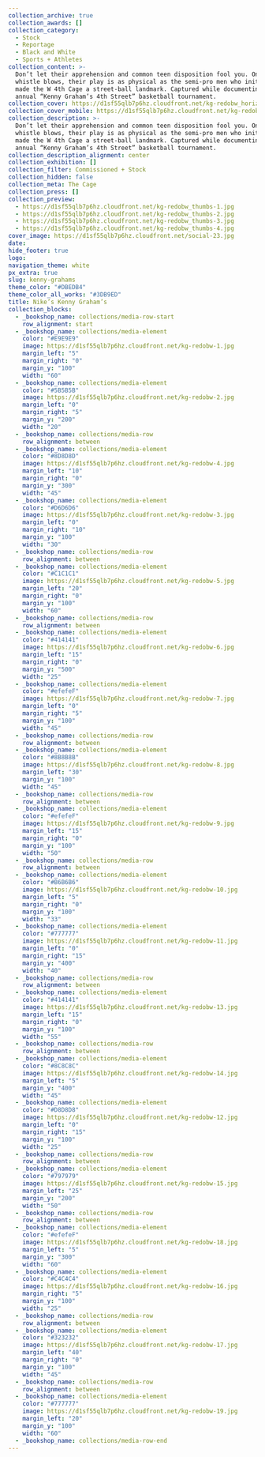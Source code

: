 ```yaml
---
collection_archive: true
collection_awards: []
collection_category:
  - Stock
  - Reportage
  - Black and White
  - Sports + Athletes
collection_content: >-
  Don’t let their apprehension and common teen disposition fool you. Once the
  whistle blows, their play is as physical as the semi-pro men who initially
  made the W 4th Cage a street-ball landmark. Captured while documenting the
  annual “Kenny Graham’s 4th Street” basketball tournament.
collection_cover: https://d1sf55qlb7p6hz.cloudfront.net/kg-redobw_horizontal-1.jpg
collection_cover_mobile: https://d1sf55qlb7p6hz.cloudfront.net/kg-redobw_vertical-1.jpg
collection_description: >-
  Don’t let their apprehension and common teen disposition fool you. Once the
  whistle blows, their play is as physical as the semi-pro men who initially
  made the W 4th Cage a street-ball landmark. Captured while documenting the
  annual “Kenny Graham’s 4th Street” basketball tournament.
collection_description_alignment: center
collection_exhibition: []
collection_filter: Commissioned + Stock
collection_hidden: false
collection_meta: The Cage
collection_press: []
collection_preview:
  - https://d1sf55qlb7p6hz.cloudfront.net/kg-redobw_thumbs-1.jpg
  - https://d1sf55qlb7p6hz.cloudfront.net/kg-redobw_thumbs-2.jpg
  - https://d1sf55qlb7p6hz.cloudfront.net/kg-redobw_thumbs-3.jpg
  - https://d1sf55qlb7p6hz.cloudfront.net/kg-redobw_thumbs-4.jpg
cover_image: https://d1sf55qlb7p6hz.cloudfront.net/social-23.jpg
date:
hide_footer: true
logo:
navigation_theme: white
px_extra: true
slug: kenny-grahams
theme_color: "#DBEDB4"
theme_color_all_works: "#3DB9ED"
title: Nike’s Kenny Graham’s
collection_blocks:
  - _bookshop_name: collections/media-row-start
    row_alignment: start
  - _bookshop_name: collections/media-element
    color: "#E9E9E9"
    image: https://d1sf55qlb7p6hz.cloudfront.net/kg-redobw-1.jpg
    margin_left: "5"
    margin_right: "0"
    margin_y: "100"
    width: "60"
  - _bookshop_name: collections/media-element
    color: "#5B5B5B"
    image: https://d1sf55qlb7p6hz.cloudfront.net/kg-redobw-2.jpg
    margin_left: "0"
    margin_right: "5"
    margin_y: "200"
    width: "20"
  - _bookshop_name: collections/media-row
    row_alignment: between
  - _bookshop_name: collections/media-element
    color: "#8D8D8D"
    image: https://d1sf55qlb7p6hz.cloudfront.net/kg-redobw-4.jpg
    margin_left: "10"
    margin_right: "0"
    margin_y: "300"
    width: "45"
  - _bookshop_name: collections/media-element
    color: "#D6D6D6"
    image: https://d1sf55qlb7p6hz.cloudfront.net/kg-redobw-3.jpg
    margin_left: "0"
    margin_right: "10"
    margin_y: "100"
    width: "30"
  - _bookshop_name: collections/media-row
    row_alignment: between
  - _bookshop_name: collections/media-element
    color: "#C1C1C1"
    image: https://d1sf55qlb7p6hz.cloudfront.net/kg-redobw-5.jpg
    margin_left: "20"
    margin_right: "0"
    margin_y: "100"
    width: "60"
  - _bookshop_name: collections/media-row
    row_alignment: between
  - _bookshop_name: collections/media-element
    color: "#414141"
    image: https://d1sf55qlb7p6hz.cloudfront.net/kg-redobw-6.jpg
    margin_left: "15"
    margin_right: "0"
    margin_y: "500"
    width: "25"
  - _bookshop_name: collections/media-element
    color: "#efefeF"
    image: https://d1sf55qlb7p6hz.cloudfront.net/kg-redobw-7.jpg
    margin_left: "0"
    margin_right: "5"
    margin_y: "100"
    width: "45"
  - _bookshop_name: collections/media-row
    row_alignment: between
  - _bookshop_name: collections/media-element
    color: "#8B8B8B"
    image: https://d1sf55qlb7p6hz.cloudfront.net/kg-redobw-8.jpg
    margin_left: "30"
    margin_y: "100"
    width: "45"
  - _bookshop_name: collections/media-row
    row_alignment: between
  - _bookshop_name: collections/media-element
    color: "#efefeF"
    image: https://d1sf55qlb7p6hz.cloudfront.net/kg-redobw-9.jpg
    margin_left: "15"
    margin_right: "0"
    margin_y: "100"
    width: "50"
  - _bookshop_name: collections/media-row
    row_alignment: between
  - _bookshop_name: collections/media-element
    color: "#B6B6B6"
    image: https://d1sf55qlb7p6hz.cloudfront.net/kg-redobw-10.jpg
    margin_left: "5"
    margin_right: "0"
    margin_y: "100"
    width: "33"
  - _bookshop_name: collections/media-element
    color: "#777777"
    image: https://d1sf55qlb7p6hz.cloudfront.net/kg-redobw-11.jpg
    margin_left: "0"
    margin_right: "15"
    margin_y: "400"
    width: "40"
  - _bookshop_name: collections/media-row
    row_alignment: between
  - _bookshop_name: collections/media-element
    color: "#414141"
    image: https://d1sf55qlb7p6hz.cloudfront.net/kg-redobw-13.jpg
    margin_left: "15"
    margin_right: "0"
    margin_y: "100"
    width: "55"
  - _bookshop_name: collections/media-row
    row_alignment: between
  - _bookshop_name: collections/media-element
    color: "#8C8C8C"
    image: https://d1sf55qlb7p6hz.cloudfront.net/kg-redobw-14.jpg
    margin_left: "5"
    margin_y: "400"
    width: "45"
  - _bookshop_name: collections/media-element
    color: "#D8D8D8"
    image: https://d1sf55qlb7p6hz.cloudfront.net/kg-redobw-12.jpg
    margin_left: "0"
    margin_right: "15"
    margin_y: "100"
    width: "25"
  - _bookshop_name: collections/media-row
    row_alignment: between
  - _bookshop_name: collections/media-element
    color: "#797979"
    image: https://d1sf55qlb7p6hz.cloudfront.net/kg-redobw-15.jpg
    margin_left: "25"
    margin_y: "200"
    width: "50"
  - _bookshop_name: collections/media-row
    row_alignment: between
  - _bookshop_name: collections/media-element
    color: "#efefeF"
    image: https://d1sf55qlb7p6hz.cloudfront.net/kg-redobw-18.jpg
    margin_left: "5"
    margin_y: "300"
    width: "60"
  - _bookshop_name: collections/media-element
    color: "#C4C4C4"
    image: https://d1sf55qlb7p6hz.cloudfront.net/kg-redobw-16.jpg
    margin_right: "5"
    margin_y: "100"
    width: "25"
  - _bookshop_name: collections/media-row
    row_alignment: between
  - _bookshop_name: collections/media-element
    color: "#323232"
    image: https://d1sf55qlb7p6hz.cloudfront.net/kg-redobw-17.jpg
    margin_left: "40"
    margin_right: "0"
    margin_y: "100"
    width: "45"
  - _bookshop_name: collections/media-row
    row_alignment: between
  - _bookshop_name: collections/media-element
    color: "#777777"
    image: https://d1sf55qlb7p6hz.cloudfront.net/kg-redobw-19.jpg
    margin_left: "20"
    margin_y: "100"
    width: "60"
  - _bookshop_name: collections/media-row-end
---
```

